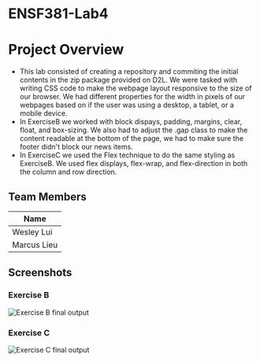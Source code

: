 # ENSF381-Lab4

# Project Overview
- This lab consisted of creating a repository and commiting the initial contents in the zip package provided on D2L. We were tasked with writing CSS code to make the webpage layout responsive to the size of our browser. We had different properties for the width in pixels of our webpages based on if the user was using a desktop, a tablet, or a mobile device. 
- In ExerciseB we worked with block dispays, padding, margins, clear, float, and box-sizing. We also had to adjust the .gap class to make the content readable at the bottom of the page, we had to make sure the footer didn't block our news items.
- In ExerciseC we used the Flex technique to do the same styling as ExerciseB. We used flex displays, flex-wrap, and flex-direction in both the column and row direction.

## Team Members
| Name        |
|-------------|
| Wesley Lui  |
| Marcus Lieu |

## Screenshots
### Exercise B
![Exercise B final output](./ExerciseB.gif)

### Exercise C
![Exercise C final output](./ExerciseC.gif)

